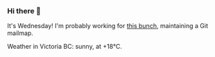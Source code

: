 ### Hi there :wave:

It's Wednesday! I'm probably working for [this bunch](https://github.com/kohofinancial), maintaining a Git mailmap.

Weather in Victoria BC: sunny, at +18°C.
